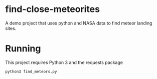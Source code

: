 # find-close-meteorites
A demo project that uses python and NASA data to find meteor landing sites.

# Running
This project requires Python 3 and the requests package

`python3 find_meteors.py`

